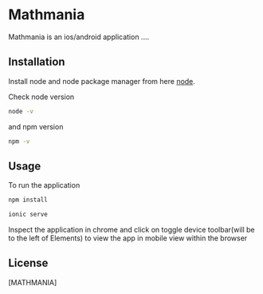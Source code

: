 # Mathmania

Mathmania is an ios/android application ....

## Installation

Install node and node package manager from here
[node](https://nodejs.org/en/).

Check node version
```bash
node -v
```
and npm version
```bash
npm -v
```

## Usage

To run the application

```bash
npm install
```

```js
ionic serve
```

Inspect the application in chrome and click on toggle device toolbar(will be to the left of Elements) to view the app in mobile view within the browser

## License
[MATHMANIA]